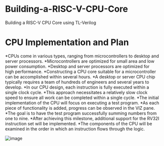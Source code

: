 # Building-a-RISC-V-CPU-Core
Building a RISC-V CPU Core using TL-Verilog 
# CPU Implementation and Plan
*CPUs come in various types, ranging from microcontrollers to desktop and server processors.
*Microcontrollers are optimized for small area and low power consumption.
*Desktop and server processors are optimized for high performance.
*Constructing a CPU core suitable for a microcontroller can be accomplished within several hours.
*A desktop or server CPU chip typically requires a team of hundreds of engineers and several years to develop.
*In our CPU design, each instruction is fully executed within a single clock cycle.
*This approach necessitates a relatively slow clock speed to ensure all work can be completed within a single cycle.
*The initial implementation of the CPU will focus on executing a test program.
*As each piece of functionality is added, progress can be observed in the VIZ pane.
*The goal is to have the test program successfully summing numbers from one to nine.
*After achieving this milestone, additional support for the RV32I instruction set will be implemented.
*The components of the CPU will be examined in the order in which an instruction flows through the logic.

![image](https://github.com/Nithin9741/Building-a-RISC-V-CPU-Core/assets/101901668/b5f0b737-1dd9-4b9f-b94a-19aef0386436)
